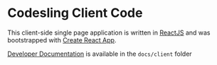 # Codesling Client Code

This client-side single page application is written in [ReactJS](https://reactjs.org/) and was bootstrapped with [Create React App](https://github.com/facebookincubator/create-react-app).

[Developer Documentation](../docs/client) is available in the `docs/client` folder
